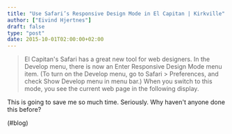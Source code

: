 ```yaml
---
title: "Use Safari’s Responsive Design Mode in El Capitan | Kirkville"
author: ["Eivind Hjertnes"]
draft: false
type: "post"
date: 2015-10-01T02:00:00+02:00
---
```


> El Capitan's Safari has a great new tool for web designers. In the
> Develop menu, there is now an Enter Responsive Design Mode menu item.
> (To turn on the Develop menu, go to Safari > Preferences, and check
> Show Develop menu in menu bar.) When you switch to this mode, you see
> the current web page in the following display.

This is going to save me so much time. Seriously. Why haven't anyone
done this before?

(#blog)
